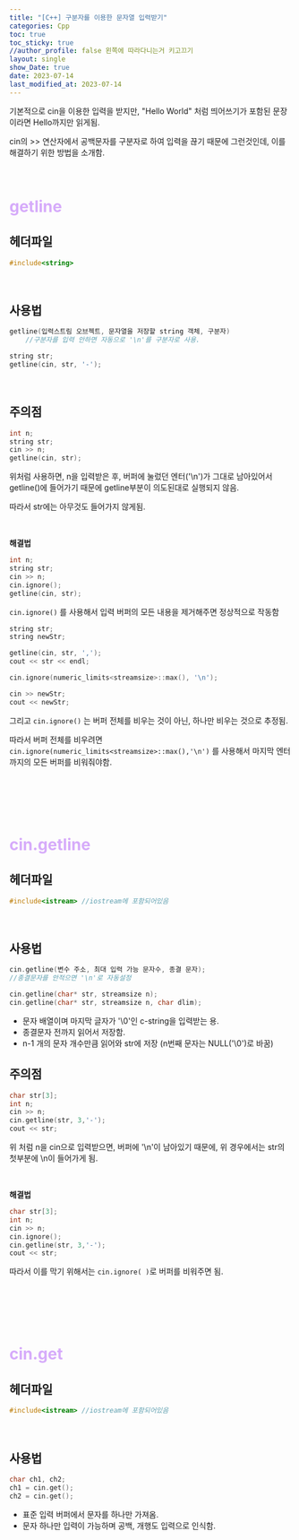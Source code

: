 ```yaml
---
title: "[C++] 구분자를 이용한 문자열 입력받기"
categories: Cpp
toc: true
toc_sticky: true
//author_profile: false 왼쪽에 따라다니는거 키고끄기
layout: single
show_Date: true
date: 2023-07-14
last_modified_at: 2023-07-14
---
```


기본적으로 cin을 이용한 입력을 받지만, "Hello World" 처럼 띄어쓰기가 포함된 문장이라면 Hello까지만 읽게됨.

cin의 >> 연산자에서 공백문자를 구분자로 하여 입력을 끊기 때문에 그런것인데, 이를 해결하기 위한 방법을 소개함.

<br>





# <span style="color: #D6ABFA;">getline</span>

## 헤더파일

```c++
#include<string>
```

<br>





## 사용법

```c++
getline(입력스트림 오브젝트, 문자열을 저장할 string 객체, 구분자)
    //구분자를 입력 안하면 자동으로 '\n'를 구분자로 사용.

string str;
getline(cin, str, '-');
```

<br>





## 주의점

```c++
int n;
string str;
cin >> n;
getline(cin, str);
```

위처럼 사용하면, n을 입력받은 후, 버퍼에 눌렀던 엔터('\n')가 그대로 남아있어서 getline()에 들어가기 때문에 getline부분이 의도된대로 실행되지 않음. 

따라서 str에는 아무것도 들어가지 않게됨. 

<br>

**해결법**

```c++
int n;
string str;
cin >> n;
cin.ignore();
getline(cin, str);
```

`cin.ignore()` 를 사용해서 입력 버퍼의 모든 내용을 제거해주면 정상적으로 작동함

```c++
string str;
string newStr;

getline(cin, str, ',');
cout << str << endl;

cin.ignore(numeric_limits<streamsize>::max(), '\n');

cin >> newStr;
cout << newStr;
```

그리고 `cin.ignore()` 는 버퍼 전체를 비우는 것이 아닌, 하나만 비우는 것으로 추정됨.

따라서 버퍼 전체를 비우려면 `cin.ignore(numeric_limits<streamsize>::max(),'\n')` 를 사용해서 마지막 엔터까지의 모든 버퍼를 비워줘야함.

<br>

<br>

<br>

<br>

# <span style="color: #D6ABFA;">cin.getline</span>

## 헤더파일

```c++
#include<istream> //iostream에 포함되어있음
```

<br>





## 사용법

```c++
cin.getline(변수 주소, 최대 입력 가능 문자수, 종결 문자);
//종결문자를 안적으면 '\n'로 자동설정

cin.getline(char* str, streamsize n);
cin.getline(char* str, streamsize n, char dlim);
```

- 문자 배열이며 마지막 글자가 '\0'인 c-string을 입력받는 용.
- 종결문자 전까지 읽어서 저장함.
- n-1 개의 문자 개수만큼 읽어와 str에 저장 (n번째 문자는 NULL('\0')로 바꿈)



## 주의점

```c++
char str[3];
int n;
cin >> n;
cin.getline(str, 3,'-');
cout << str;
```

위 처럼 n을 cin으로 입력받으면, 버퍼에 '\n'이 남아있기 때문에, 위 경우에서는 str의 첫부분에 \n이 들어가게 됨. 

<br>

**해결법**

```c++
char str[3];
int n;
cin >> n;
cin.ignore();
cin.getline(str, 3,'-');
cout << str;
```

따라서 이를 막기 위해서는 `cin.ignore( )`로 버퍼를 비워주면 됨.

<br>

<br>

<br>

<br>



# <span style="color: #D6ABFA;">cin.get</span>

## 헤더파일

```c++
#include<istream> //iostream에 포함되어있음
```

<br>





## 사용법

```c++
char ch1, ch2;
ch1 = cin.get();
ch2 = cin.get();
```

- 표준 입력 버퍼에서 문자를 하나만 가져옴.
- 문자 하나만 입력이 가능하며 공백, 개행도 입력으로 인식함.

